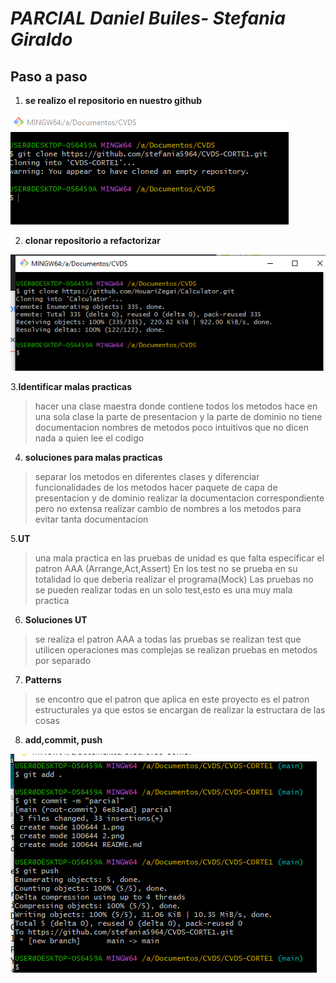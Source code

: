 # *PARCIAL Daniel Builes- Stefania Giraldo*

## Paso a paso  
1. **se realizo el repositorio en nuestro github**

![1](./1.png)

2. **clonar repositorio a refactorizar**

![2](./2.png)

3.**Identificar malas practicas**
> hacer una clase maestra donde contiene todos los metodos
> hace en una sola clase la parte de presentacion y la parte de dominio
> no tiene documentacion
> nombres de metodos poco intuitivos que no dicen nada a quien lee el codigo

4. **soluciones para malas practicas**
> separar los metodos en diferentes clases y diferenciar funcionalidades de los metodos
> hacer paquete de capa de presentacion y de dominio
> realizar la documentacion correspondiente pero no extensa
> realizar cambio de nombres a los metodos para evitar tanta documentacion

5.**UT**
> una mala practica en las pruebas de unidad  es que falta especificar el patron AAA (Arrange,Act,Assert)
> En los test no se prueba en su totalidad lo que deberia realizar el programa(Mock)
> Las pruebas no se pueden realizar todas en un solo test,esto es una muy mala practica

6. **Soluciones UT**
> se realiza el patron AAA a todas las pruebas
> se realizan test que utilicen operaciones mas complejas
> se realizan pruebas en metodos por separado

7. **Patterns**
> se encontro que el patron que aplica en este proyecto es el patron estructurales
 ya que estos se encargan de realizar la estructara de las cosas

8. **add,commit, push**

![3](./3.png)